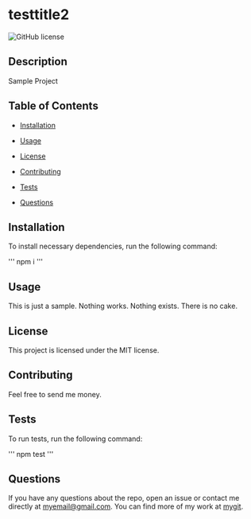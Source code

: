 # testtitle2 
  
  ![GitHub license](https://img.shields.io/badge/license-MIT-blue.svg)

  ## Description

  Sample Project

  ## Table of Contents

  * [Installation](#installation)

  * [Usage](#usage)

  * [License](#license)

  * [Contributing](#contributing)

  * [Tests](#tests)

  * [Questions](#questions)

  ## Installation

  To install necessary dependencies, run the following command:

  '''
  npm i
  '''

  ## Usage

  This is just a sample. Nothing works. Nothing exists. There is no cake.

  ## License

  This project is licensed under the MIT license.

  ## Contributing

  Feel free to send me money.

  ## Tests

  To run tests, run the following command:

  '''
  npm test
  '''

  ## Questions

  If you have any questions about the repo, open an issue or contact me directly at myemail@gmail.com. You can find more of my work at [mygit](https://github.com/mygit/).

  